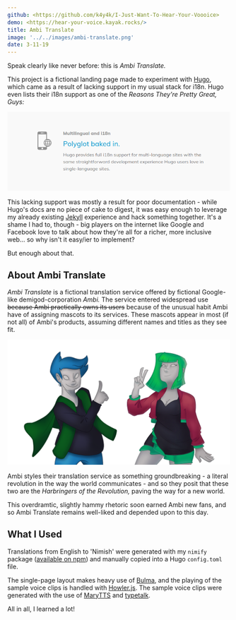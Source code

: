 ```yaml
---
github: <https://github.com/k4y4k/I-Just-Want-To-Hear-Your-Voooice>
demo: <https://hear-your-voice.kayak.rocks/>
title: Ambi Translate
image: '../../images/ambi-translate.png'
date: 3-11-19
---
```


Speak clearly like never before: this is _Ambi Translate._

<!-- end excerpt -->

This project is a fictional landing page made to experiment with [Hugo](https://gohugo.io/), which came as a result of lacking support in my usual stack for i18n. Hugo even lists their i18n support as one of the _Reasons They're Pretty Great, Guys:_

![Hugo wants you to know that your react-i18n woes are over (Source: gohugo.io)](../../images/posts/hugo-polyglot.png)

This lacking support was mostly a result for poor documentation - while Hugo's docs are no piece of cake to digest, it was easy enough to leverage my already existing [Jekyll](https://jekyllrb.com/) experience and hack something together. It's a shame I had to, though - big players on the internet like Google and Facebook love to talk about how they're all for a richer, more inclusive web... so why isn't it easy/ier to implement?

But enough about that.

## About Ambi Translate

_Ambi Translate_ is a fictional translation service offered by fictional Google-like demigod-corporation _Ambi._ The service entered widespread use ~~because Ambi practically owns its users~~ because of the unusual habit Ambi have of assigning mascots to its services. These mascots appear in most (if not all) of Ambi's products, assuming different names and titles as they see fit.

![Two of Ambi's mascots. Left: Daydream, right: Just Cause](../../images/posts/harbringers.png)

Ambi styles their translation service as something groundbreaking - a literal revolution in the way the world communicates - and so they posit that these two are the _Harbringers of the Revolution,_ paving the way for a new world.

This overdramtic, slightly hammy rhetoric soon earned Ambi new fans, and so Ambi Translate remains well-liked and depended upon to this day.

## What I Used

Translations from English to 'Nimish' were generated with my `nimify` package ([available on npm](https://www.npmjs.com/package/nimify)) and manually copied into a Hugo `config.toml` file.

The single-page layout makes heavy use of [Bulma](https://bulma.io), and the playing of the sample voice clips is handled with [Howler.js](https://www.npmjs.com/package/howler). The sample voice clips were generated with the use of [MaryTTS](http://mary.dfki.de/) and [typetalk](https://aur.archlinux.org/packages/typetalk/).

All in all, I learned a lot!
